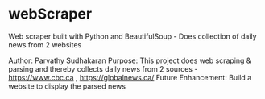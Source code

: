 # webScraper
Web scraper built with Python and BeautifulSoup - Does collection of daily news from 2 websites

Author: Parvathy Sudhakaran
Purpose: This project does web scraping & parsing and thereby collects daily news from 2 sources - https://www.cbc.ca , https://globalnews.ca/
Future Enhancement: Build a website to display the parsed news
